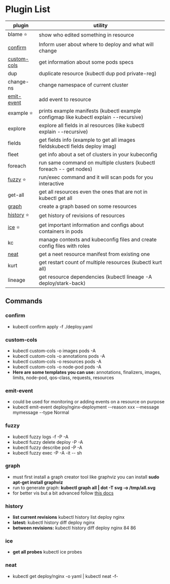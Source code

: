 # Plugin List
| plugin                      | utility                                                                               |
| --------------------------- | ------------------------------------------------------------------------------------- |
| blame    ⭐                  | show who edited something in resource                                                 |
| [confirm](#confirm)         | Inform user about where to deploy and what will change                                |
| [custom-cols](#custom-cols) | get information about some pods specs                                                 |
| dup                         | duplicate resource (kubectl dup pod private-reg)                                      |
| change-ns                   | change namespace of current cluster                                                   |
| [emit-event](#emit-event)   | add event to resource                                                                 |
| example   ⭐                 | prints example manifests (kubectl example configmap like kubectl explain --recursive) |
| explore                     | explore all fields in al resources (like kubectl explain --recursive)                 |
| fields                      | get fields info   (example to get all images fieldskubectl fields deploy imag)        |
| fleet                       | get info about a set of clusters in your kubeconfig                                   |
| foreach                     | run same command on multiple clusters (kubectl foreach -- get nodes)                  |
| [fuzzy](#fuzzy) ⭐           | run/exec command and it will scan pods for you interactive                            |
| get-all                     | get all resources even the ones that are not in kubectl get all                       |
| [graph](#graph)             | create a graph based on some resources                                                |
| [history](#history) ⭐       | get history of revisions of resources                                                 |
| [ice](#ice) ⭐               | get important information and configs about containers in pods                        |
| kc                          | manage contexts and kubeconfig files and create config files with roles               |
| [neat](#neat)               | get a neet resource manifest from existing one                                        |
| kurt                        | get restart count of multiple resources (kubectl kurt all)                            |
| lineage                     | get resource dependencies (kubectl lineage -A deploy/stark-back)                      |
## Commands
### confirm
- kubectl confirm apply -f ./deploy.yaml
### custom-cols
- kubectl custom-cols -o images pods -A
- kubectl custom-cols -o annotations pods -A
- kubectl custom-cols -o resources pods -A
- kubectl custom-cols -o node-pod pods -A
- **Here are some templates you can use:** annotations, finalizers, images, limits, node-pod, qos-class, requests, resources
### emit-event
- could be used for monitoring or adding events on a resource on purpose
- kubectl  emit-event deploy/nginx-deployment --reason xxx --message mymessage --type Normal
### fuzzy
- kubectl fuzzy logs -f -P -A
- kubectl fuzzy delete deploy -P -A
- kubectl fuzzy describe pod -P -A
- kubectl fuzzy exec -P -A -it -- sh 
### graph
- must first install a graph creator tool like graphviz you can install **sudo apt-get install graphviz**
- run to generate graph: **kubectl graph all | dot -T svg -o /tmp/all.svg**
- for better vis but a bit advanced follow [this docs](https://github.com/steveteuber/kubectl-graph)
### history
- **list current revisions** kubectl history list deploy nginx
- **latest:** kubectl history diff deploy nginx
- **between revisions:** kubectl history diff deploy nginx 84 86
### ice
- **get all probes** kubectl ice probes
### neat
- kubectl get deploy/nginx -o yaml | kubectl neat -f-